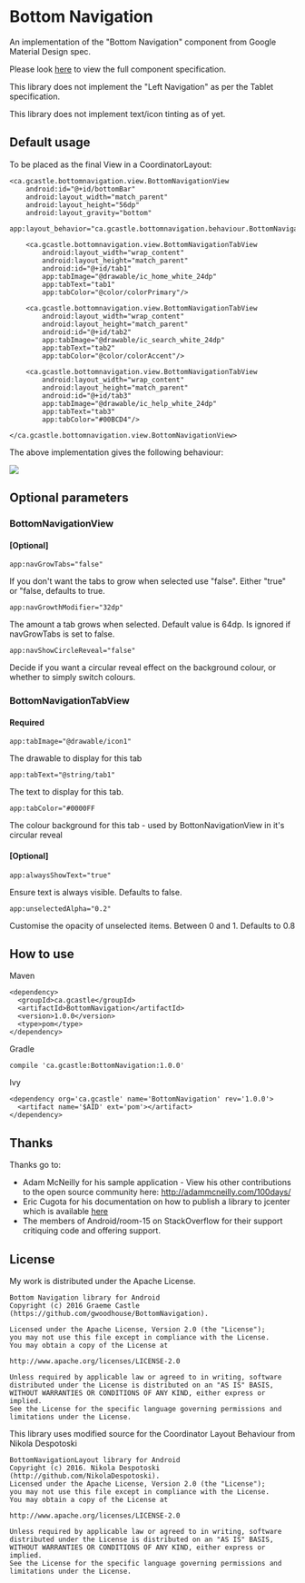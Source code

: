 # Bottom Navigation

An implementation of the "Bottom Navigation" component from Google Material Design spec.

Please look <a href="http://www.google.com/design/spec/components/bottom-navigation.html">here</a> to view the full component specification.

This library does not implement the "Left Navigation" as per the Tablet specification.

This library does not implement text/icon tinting as of yet.

## Default usage

To be placed as the final View in a CoordinatorLayout:

```
<ca.gcastle.bottomnavigation.view.BottomNavigationView
    android:id="@+id/bottomBar"
    android:layout_width="match_parent"
    android:layout_height="56dp"
    android:layout_gravity="bottom"
    app:layout_behavior="ca.gcastle.bottomnavigation.behaviour.BottomNavigationBehavior">

    <ca.gcastle.bottomnavigation.view.BottomNavigationTabView
        android:layout_width="wrap_content"
        android:layout_height="match_parent"
        android:id="@+id/tab1"
        app:tabImage="@drawable/ic_home_white_24dp"
        app:tabText="tab1"
        app:tabColor="@color/colorPrimary"/>

    <ca.gcastle.bottomnavigation.view.BottomNavigationTabView
        android:layout_width="wrap_content"
        android:layout_height="match_parent"
        android:id="@+id/tab2"
        app:tabImage="@drawable/ic_search_white_24dp"
        app:tabText="tab2"
        app:tabColor="@color/colorAccent"/>

    <ca.gcastle.bottomnavigation.view.BottomNavigationTabView
        android:layout_width="wrap_content"
        android:layout_height="match_parent"
        android:id="@+id/tab3"
        app:tabImage="@drawable/ic_help_white_24dp"
        app:tabText="tab3"
        app:tabColor="#00BCD4"/>

</ca.gcastle.bottomnavigation.view.BottomNavigationView>
```

The above implementation gives the following behaviour:

<img src="https://raw.githubusercontent.com/gwoodhouse/BottomNavigation/master/demo1.gif"/>

## Optional parameters

### BottomNavigationView

#### [Optional]
`app:navGrowTabs="false"`

If you don't want the tabs to grow when selected use "false". Either "true" or "false, defaults to true. 

`app:navGrowthModifier="32dp"`

The amount a tab grows when selected. Default value is 64dp. Is ignored if navGrowTabs is set to false.

`app:navShowCircleReveal="false"`

Decide if you want a circular reveal effect on the background colour, or whether to simply switch colours.

### BottomNavigationTabView

#### Required

`app:tabImage="@drawable/icon1"`

The drawable to display for this tab

`app:tabText="@string/tab1"`

The text to display for this tab.

`app:tabColor="#0000FF`

The colour background for this tab - used by BottonNavigationView in it's circular reveal

#### [Optional]

`app:alwaysShowText="true"`

Ensure text is always visible. Defaults to false.

`app:unselectedAlpha="0.2"`

Customise the opacity of unselected items. Between 0 and 1. Defaults to 0.8

## How to use

Maven

```
<dependency>
  <groupId>ca.gcastle</groupId>
  <artifactId>BottomNavigation</artifactId>
  <version>1.0.0</version>
  <type>pom</type>
</dependency>
```

Gradle

```
compile 'ca.gcastle:BottomNavigation:1.0.0'
```

Ivy

```
<dependency org='ca.gcastle' name='BottomNavigation' rev='1.0.0'>
  <artifact name='$AID' ext='pom'></artifact>
</dependency>
```

## Thanks

Thanks go to:

 * Adam McNeilly for his sample application - View his other contributions to the open source community here: <a href="http://adammcneilly.com/100days/">http://adammcneilly.com/100days/</a>
 * Eric Cugota for his documentation on how to publish a library to jcenter which is available <a href="http://room-15.github.io/blog/2015/11/05/How-to-publish-a-library-to-jcenter/">here</a>
 * The members of Android/room-15 on StackOverflow for their support critiquing code and offering support.

## License

My work is distributed under the Apache License.

```
Bottom Navigation library for Android
Copyright (c) 2016 Graeme Castle (https://github.com/gwoodhouse/BottomNavigation).

Licensed under the Apache License, Version 2.0 (the "License");
you may not use this file except in compliance with the License.
You may obtain a copy of the License at

http://www.apache.org/licenses/LICENSE-2.0

Unless required by applicable law or agreed to in writing, software
distributed under the License is distributed on an "AS IS" BASIS,
WITHOUT WARRANTIES OR CONDITIONS OF ANY KIND, either express or implied.
See the License for the specific language governing permissions and
limitations under the License.
```

This library uses modified source for the Coordinator Layout Behaviour from Nikola Despotoski

```
BottomNavigationLayout library for Android
Copyright (c) 2016. Nikola Despotoski (http://github.com/NikolaDespotoski).
Licensed under the Apache License, Version 2.0 (the "License");
you may not use this file except in compliance with the License.
You may obtain a copy of the License at

http://www.apache.org/licenses/LICENSE-2.0

Unless required by applicable law or agreed to in writing, software
distributed under the License is distributed on an "AS IS" BASIS,
WITHOUT WARRANTIES OR CONDITIONS OF ANY KIND, either express or implied.
See the License for the specific language governing permissions and
limitations under the License.
```
